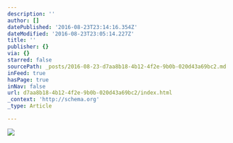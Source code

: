 ```yaml
---
description: ''
author: []
datePublished: '2016-08-23T23:14:16.354Z'
dateModified: '2016-08-23T23:05:14.227Z'
title: ''
publisher: {}
via: {}
starred: false
sourcePath: _posts/2016-08-23-d7aa8b18-4b12-4f2e-9b0b-020d43a69bc2.md
inFeed: true
hasPage: true
inNav: false
url: d7aa8b18-4b12-4f2e-9b0b-020d43a69bc2/index.html
_context: 'http://schema.org'
_type: Article

---
```

![](https://the-grid-user-content.s3-us-west-2.amazonaws.com/bd7745bc-3c25-4ddc-8ec1-0367617c764a.jpg)